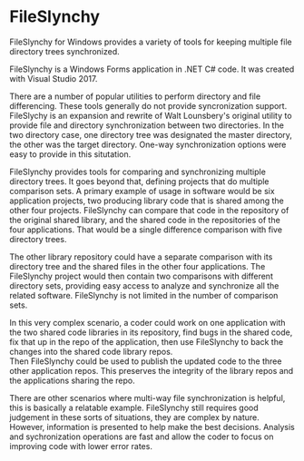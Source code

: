 # FileSlynchy
FileSlynchy for Windows provides a variety of tools for keeping multiple file directory trees synchronized.

FileSlynchy is a Windows Forms application in .NET C# code.  It was created with Visual Studio 2017.

There are a number of popular utilities to perform directory and file differencing.  These tools generally do not provide 
syncronization support.  FileSlychy is an expansion and rewrite of Walt Lounsbery's original utility to provide file 
and directory synchronization between two directories.  In the two directory case, one directory tree was designated the
master directory, the other was the target directory.  One-way synchronization options were easy to provide in this situtation.

FileSlynchy provides tools for comparing and synchronizing multiple directory trees.  It goes beyond that, defining projects that
do multiple comparison sets.  A primary example of usage in software would be six application projects, two producing library code that is
shared among the other four projects.  FileSlynchy can compare that code in the repository of the original shared library, 
and the shared code in the repositories of the four applications.  That would be a single difference comparison with five directory trees.

The other library repository could have a separate comparison with its directory tree and the shared files in the other four applications.
The FileSlynchy project would then contain two comparisons with different directory sets, providing easy access to analyze and 
synchronize all the related software.  FileSlynchy is not limited in the number of comparison sets.

In this very complex scenario, a coder could work on one application with the two shared code libraries in its repository, find bugs in the 
shared code, fix that up in the repo of the application, then use FileSlynchy to back the changes into the shared code library repos.  
Then FileSlynchy could be used to publish the updated code to the three other application repos.
This preserves the integrity of the library repos and the applications sharing the repo.

There are other scenarios where multi-way file synchronization is helpful, this is basically a relatable example.  FileSlynchy still 
requires good judgement in these sorts of situations, they are complex by nature.  However, information is presented to help make the
best decisions.  Analysis and sychronization operations are fast and allow the coder to focus on improving code with lower error rates.
